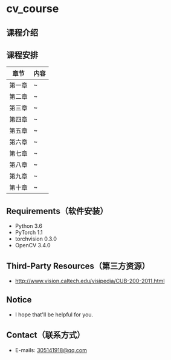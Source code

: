 # cv_course
## 课程介绍

## 课程安排
| 章节 | 内容 |
|--|--|
| 第一章 | ~ |
| 第二章 | ~ |
| 第三章 | ~ |
| 第四章 | ~ |
| 第五章 | ~ |
| 第六章 | ~ |
| 第七章 | ~ |
| 第八章 | ~ |
| 第九章 | ~ |
| 第十章 | ~ |


## Requirements（软件安装）  

* Python 3.6  
* PyTorch 1.1
* torchvision 0.3.0
* OpenCV 3.4.0  

## Third-Party Resources（第三方资源）  
* http://www.vision.caltech.edu/visipedia/CUB-200-2011.html


## Notice  
* I hope that'll be helpful for you.

## Contact（联系方式）  
* E-mails: 305141918@qq.com
